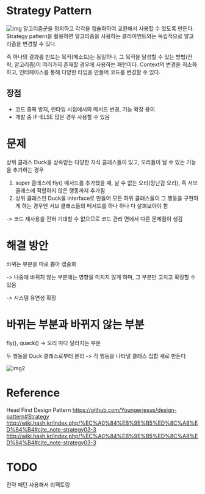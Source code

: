 # Strategy Pattern
![img](http://wiki.hash.kr/images/0/08/%EC%A0%84%EB%9E%B5%ED%8C%A8%ED%84%B4%EC%BB%AC%EB%A0%88%EB%B3%B4%EB%A0%88%EC%9D%B4%EC%85%98.PNG)
알고리즘군을 정의하고 각각을 캡슐화하여 교환해서 사용할 수 있도록 만든다. Strategy pattern을 활용하면 알고리즘을 사용하는 클라이언트와는 독립적으로 알고리즘을 변경할 수 있다.


즉 하나의 결과를 만드는 목적(메소드)는 동일하나, 그 목적을 달성할 수 있는 방법(전략, 알고리즘)이 여러가지 존재할 경우에 사용하는 패턴이다. 
Context의 변경을 최소화하고, 인터페이스를 통해 다양한 타입을 만들어 코드를 변경할 수 있다.
## 장점
- 코드 중복 방지, 런타임 시점에서의 메서드 변경, 기능 확장 용이
- 개발 중 IF-ELSE 많은 경우 사용할 수 있음

# 문제
상위 클래스 Duck을 상속받는 다양한 자식 클래스들이 있고, 오리들이 날 수 있는 기능을 추가하는 경우
1. super 클래스에 fly() 메서드를 추가했을 때, 날 수 없는 오리(장난감 오리), 즉 서브클래스에 적합하지 않은 행동까지 추가됨
2. 상위 클래스인 Duck을 interface로 만들어 모든 하위 클래스들이 그 행동을 구현하게 하는 경우엔 서브 클래스들의 메서드를 하나 하나 다 살펴보아야 함

-> 코드 재사용을 전혀 기대할 수 없으므로 코드 관리 면에서 다른 문제점이 생김

# 해결 방안
바뀌는 부분을 따로 뽑아 캡슐화

-> 나중에 바뀌지 않는 부분에는 영향을 미치지 않게 하며, 그 부분만 고치고 확장할 수 있음

-> 시스템 유연성 확장

# 바뀌는 부분과 바뀌지 않는 부분

fly(), quack() -> 오리 마다 달라지는 부분 

두 행동을 Duck 클래스로부터 분리 -> 각 행동을 나타낼 클래스 집합 새로 만든다 

![img2](https://snowdeer.github.io/assets/design-pattern-headfirst/strategy-1024x520.png)

# Reference
Head First Design Pattern
https://github.com/Youngerjesus/design-pattern#Strategy
http://wiki.hash.kr/index.php/%EC%A0%84%EB%9E%B5%ED%8C%A8%ED%84%B4#cite_note-strategy03-3
http://wiki.hash.kr/index.php/%EC%A0%84%EB%9E%B5%ED%8C%A8%ED%84%B4#cite_note-strategy03-3

# TODO 
전략 패턴 사용해서 리팩토링 
